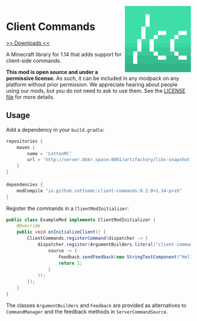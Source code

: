 <img src="icon.png" align="right" width="180px"/>

# Client Commands

[>> Downloads <<](https://github.com/CottonMC/ClientCommands/releases)

A Minecraft library for 1.14 that adds support for client-side commands.

**This mod is open source and under a permissive license.** As such, it can be included in any modpack on any platform without prior permission. We appreciate hearing about people using our mods, but you do not need to ask to use them. See the [LICENSE file](LICENSE) for more details.

## Usage

Add a dependency in your `build.gradle`:

```groovy
repositories {
    maven {
        name = 'CottonMC'
        url = 'http://server.bbkr.space:8081/artifactory/libs-snapshot'
    }
}

dependencies {
    modCompile "io.github.cottonmc:client-commands:0.2.0+1.14-pre5"
}
```

Register the commands in a `ClientModInitializer`:

```java
public class ExampleMod implements ClientModInitializer {
    @Override
    public void onInitializeClient() {
        ClientCommands.registerCommand(dispatcher -> {
            dispatcher.register(ArgumentBuilders.literal("client-commands").executes(
                source -> {
                    Feedback.sendFeedback(new StringTextComponent("Hello, world!"));
                    return 1;
                }
            ));
        });
    }
}
```

The classes `ArgumentBuilders` and `Feedback` are provided as
alternatives to `CommandManager` and the feedback methods in `ServerCommandSource`. 
